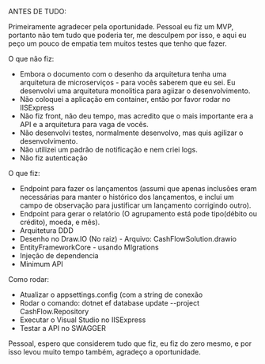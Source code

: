 ANTES DE TUDO:

Primeiramente agradecer pela oportunidade.
Pessoal eu fiz um MVP, portanto não tem tudo que poderia ter, me desculpem por isso, e aqui eu peço um pouco de empatia tem muitos testes que tenho que fazer.

O que não fiz:

- Embora o documento com o desenho da arquitetura tenha uma arquitetura de microserviços - para vocês saberem que eu sei. Eu desenvolvi uma arquitetura monolitica para agiizar o desenvolvimento.
- Não coloquei a aplicação em container, então por favor rodar no IISExpress
- Não fiz front, não deu tempo, mas acredito que o mais importante era a API e a arquitetura para vaga de vocês.
- Não desenvolvi testes, normalmente desenvolvo,  mas quis agilizar o desenvolvimento.
- Não utilizei um padrão de notificação e nem criei logs.
- Não fiz autenticação


O que fiz:

- Endpoint para fazer os lançamentos (assumi que apenas inclusões eram necessárias para manter o histórico dos lançamentos, e inclui um campo de observação para justificar um lançamento corrigindo outro).
- Endpoint para gerar o relatório (O agrupamento está pode tipo(débito ou crédito), moeda, e mês).
- Arquitetura DDD
- Desenho no Draw.IO (No raiz) - Arquivo: CashFlowSolution.drawio
- EntityFrameworkCore - usando MIgrations
- Injeção de dependencia
- Minimum API

Como rodar:

- Atualizar o appsettings.config (com a string de conexão
- Rodar o comando:  dotnet ef database update --project CashFlow.Repository
- Executar o Visual Studio no IISExpress
- Testar a API no SWAGGER

Pessoal, espero que considerem tudo que fiz, eu fiz do zero mesmo, e por isso levou muito tempo também, agradeço a oportunidade.